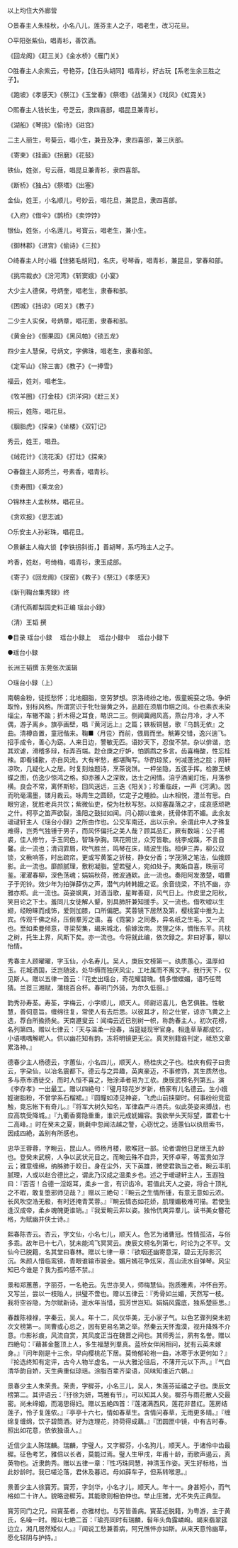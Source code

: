 <!-- { "loadSidebar": true } -->
以上均住大外廊营


○景春主人朱桂秋，小名八儿，莲芬主人之子，唱老生，改习花旦。


○平阳张紫仙，唱青衫，善饮酒。

《回龙阁》《赶三关》《金水桥》《雁门关》


○胜春主人余紫云，号艳芬，【住石头胡同】唱青衫，好古玩【系老生余三胜之子】。

《跑坡》《孝感天》《祭江》《玉堂春》《祭塔》《战蒲关》《戏凤》《虹霓关》


○熙春主人钱长生，号芝云，隶四喜部，唱昆旦兼青衫。

《湖船》《琴挑》《偷诗》《进宫》


二主人丽生，号葵云，唱小生，兼丑及净，隶四喜部，兼三庆部。

《寄柬》《挂画》《拐磨》《花鼓》


铁仙，姓张，号云薇，唱昆旦兼青衫，隶四喜部。

《断桥》《独占》《祭塔》《出塞》


金仙，姓王，小名顺儿，号妙云，唱花旦，兼昆旦，隶四喜部。

《入府》《借伞》《鹊桥》《卖饽饽》


银仙，姓张，小名莲儿，号寳云，唱老生，兼小生。

《御林郡》《进宫》《偷诗》《三拉》


○绮春主人时小福【住猪毛胡同】，名庆，号琴香，唱青衫，兼昆旦，掌春和部。

《挑帘裁衣》《汾河湾》《斩窦娥》《小宴》


大少主人德保，号炳奎，唱老生，隶春和部。

《困城》《挡谅》《昭关》《教子》


二少主人实保，号炳章，唱花面，隶春和部。

《黄金台》《御果园》《黑风帕》《锁五龙》


四少主人慧保，号炳文，字佛珠，唱老生，隶春和部。

《定军山》《除三害》《教子》《一捧雪》


福云，姓刘，唱老生。

《牧羊圈》《打金枝》《洪洋洞》《赶三关》


桐云，姓陈，唱花旦。

《胭脂虎》《探亲》《坐楼》《双钉记》


秀云，姓王，唱丑。

《绒花计》《浣花溪》《打灶》《探亲》


○春馥主人郑秀兰，号素香，唱青衫。

《贵寿图》《乘龙会》


○锦林主人孟秋林，唱花旦。

《贪欢报》《思志诚》


○乐安主人孙彩珠，唱花旦。


○景龢主人梅大锁【李铁拐斜街，】善胡琴，系巧玲主人之子。

吟香，姓赵，号绮梅，唱青衫，隶玉成部。

《寄子》《回龙阁》《探窑》《教子》《祭江》《孝感天》

《新刊鞠台集秀録》终


《清代燕都梨园史料正编 瑶台小録》

（清）王韬 撰



●目录
瑶台小録
　瑶台小録上
　瑶台小録中
　瑶台小録下


●瑶台小録

长洲王韬撰 东莞张次溪辑


○瑶台小録（上）

南朝金粉，徒揽愁怀；北地胭脂，空劳梦想。京洛绮纷之地，侲童婉娈之场。争妍取怜，别标风格。所谓赏识于牝牡骊黄之外，品题在须眉巾帼之间。仆也素衣未染缁尘，车辙不踰；折木得之耳食，略识二三。侧闻冀阙风高，燕台月冷，才人不偶，游子离乡。旗亭画壁，唱『黄河远上』之篇；铁板铜琶，歌『乌鹊无依』之曲。清樽沓置，童冠偕来。鞠■〈月卺〉而前，偎肩而坐。觥筹交错，逸兴遄飞。招手成令，善心为窈。人来日边，警敏无匹。语妙天下，忍俊不禁。杂以俳谐，恣其欢谑，滑稽多辩，标弄百端。尟仓庚之疗妒，怕鹦鹉之多言。齿喜梅酸，性忘桂辣。即看铺歠，亦自风流。大有牢愁，都堪陶写。华酌琼浆，何减蓬池之脍；网轩凉吹，几疑化人之居。时复刻烛题诗，烹茶说饼。一枰坐隐，五弦手挥。检滕王蛱蝶之图，仿逸少惊鸿之格。抑亦雅人之深致，达士之闲情。洎乎酒阑灯炧，月落参横。良会不常，离怀斯轸。回风送远，三迭《阳关》；珍重临歧，一声《河满》。因而吮毫濡墨，镂月裁云。咏周生之圆颐，忆定子之睡脸。山木相悦，澧兰有思。白眼穷途，犹胜老兵共饮；紫微仙吏，傥为杜秋写愁。以抑塞磊落之才，成哀感顽艳之什。柯亭之笛声欲裂，渔阳之鼓挝如闻。问心期以谁亲，抚骨体而不媚。此余友叆叇轩主人《瑶台小録》之所由作也。公交车南还，出以示余。余谓此中人才殊复难得，岂秀气独锺于男子，而风怀偏托之美人哉？顾其品汇，厥有数端：公子裼裘，佳人修竹，手玉同色，智珠孕胸。琪花照世，众芳皆歇。桃李成蹊，不言自馨。此一流也；清词霏屑，吹气胜兰，鸣琴在床，晴波生指。桓伊三弄，柳公双锁，文楸响答，时出疏帘。更或写黄筌之折枝，静女分香；学茂漪之笔法，仙娥顾影。此一流也。靡颜腻理，敷粉凝脂。望若璧人，宛如处子。夷姤自喜，昳丽可鉴。濯濯春柳，深色荡魂；娟娟秋荷，微波通欵。此一流也。奏阳阿发激楚，唱曹子于兜铃。效少年为拍弹薛仿之声，潜气内转韩娥之讴。余音绕梁，不抗不幽，亦雅亦郑。此一流也。英姿飒爽，对酒当歌，星眸善窥，风气日上。作皮里之阳秋，笑目论之下士。羞同儿女徒解人颦，别具肺肝兼知援手。又一流也。借吹嘘以生翅，经盼睐而成饰，爱则加膝，口所偏肥。芙蓉镜下居然及第，樱桃宴中推为上宾。传观千佛之经，压倒羣芳之谱。喜《霓裳》之同奏，异名纸之生毛。又一流也。至如柔曼倾意，寻梁契集，朅来城北，偷嫁汝南。灵狸之体，惆怅东平。共枕之树，托生上界，风斯下矣。亦一流也。今将就此编，依次録之。非曰好事，聊以怡情。

秀春主人顾曜曜，字玉仙，小名寿儿。吴人，庚辰文榜第一。纨质蕙心，温厚如玉。花城酒国，泛岂随波。处华缛而独厌风尘，工吐属而不离文字。我行天下，仅见斯人。赠以五律一首云：『花史出瑶台，奇花耀碧瑰。情多憎蝶媚，语巧任莺猜。兰茝三湘赋，蒲桃百合杯。春明门外骑，为尔久低徊。』

韵秀孙寿荃。寿荃，字梅云，小字顺儿，顺天人。师尉迟喜儿，色艺俱胜。性敏慧，善伺意旨。缠绵往复，常使人有去后思。以彼其才，阶之仕宦，谅亦飞黄之上选，荐白所揄扬矣。天南遯叟云：闻梅云近已别树一帜，称韵春主人，初次花榜，名列第四。赠以七律云：『天与温柔一段春，当筵疑现宰官身。相逢草草都成忆，小语喁喁解昵人。供以幽花知有韵，冻将明镜更无尘。真灵别籍谁刊定，祗恐文章累洛神。』

德春少主人杨德云，字蕙仙，小名四儿，顺天人，杨桂庆之子也。桂庆有假子曰贵云，字朶仙，以冶名震都下。德云与之异趣，英爽豪迈，不事修饰，其生质然也。多与燕市酒徒交，而时人恒不喜之，殆涂泽者易为工欤。庚辰武榜名列第五。演《李存孝》一出最工。赠以四絶句：『璧月琼花岁岁新，杨家有儿名德云。生小娥娙谢脂粉，不曾学系石榴裙。』『圆瞳如漆见神姿，飞虎山前挟槊时。何事纷纷竞蛮触，竟忘帐下有奇儿。』『将军大树久知名，军律森严斗酒兵。似此英姿来搏战，也应高筑受降城。』『九衢香雾隐重重，谁识元成妩媚容。我欲举头天际望，置君七十二高峰。』时在癸未之夏，毷氉中忽闻法越之警，心窃忧之。适蕙仙以纨扇索书，因成四絶，盖别有所感也。

忠华王蓉蓉，字畹云，昆山人。师杨月楼，歌喉冠一部。论者谓他日足继王九龄也。登癸未武榜，人争以武状元目之。而畹云殊不自异，天怀卓荦，等富贵如浮云；雅意缠绵，纳胏肺于皎日。身在尘外，天下英雄，微使君孰当之者。畹云丰肌腻理，人或以赵合德比之，谓此乃汉成之温柔乡也。述之于叆叇轩主人，玉遐独曰：『否否！合德一淫妪耳，柔乡一言，有识齿冷。若值此天人之姿，将合十顶礼之不暇，敢复堕邪师见哉？』赠以三絶句：『畹云之生情所锺，有意无意如云浓。长风吹空浩无极，有时还掩青芙蓉。』『畹云情态如花娇，肌理媚极难可描。若使生逢汉成帝，柔乡魂魄更谁销。』『我爱畹云非以姿。独怜伉爽异羣儿。读书美女簪花格，为赋幽并侠士诗。』

熙春陈杏云。杏云，字文仙，小名七儿，顺天人。色艺为诸曹冠。性情孤洁，与俗多乖。故年已十七八，犹未能鸿飞冥冥云。庚辰文榜名列第七，时论为之不平。文仙今已脱籍，名其堂曰春林。赠以七律一章：『欲咽还幽寄意深，碧云无际影沉沉。朱颜人惜临鸾镜，青眼谁输市骏金。媚月嫣花争炫采，高山流水自弹琴。风尘知已今谁是？我为孤吟感不禁。』

景和郑蕙蕙，字丽芬，一名艳云。先世亦吴人，师梅慧仙。抱质雅素，冲怀自芳。又写兰，尝以一枝贻人，拱璧不啻也。赠以五律云：『秀骨如兰媚，天然写一枝。我将空谷隐，为尔赋新诗。逝水年当惜，孤芳世岂知。娟娟风露底，独系楚臣思。』

春馥陈禄禄，字秦云，吴人。年十二，风仪华美，无小家子气。以色艺骤列癸未初次文榜第一。同曹或心忌之，因有更易名第之举。然秦云天怀澹漠，视升降殊不介意。巾影衫痕，风流自赏，其风度正当在魏晋之间也。其师秀兰，夙有名誉。赠以四絶句：『藉甚金鳌顶上人，多生福慧列羣真。蓝桥女伴闲相问，犹有云英未嫁身。』『问年刚是十三余，早向樱桃花下居。莫倚郁轮袍一曲，冰寒于水更何如？』『抡选终知有定评，古今人物半虚名。一从大雅沦徂后，不薄开元以下声。』『气自清华韵自娇，天生典重似琼瑶。涂脂百辈齐梁语，风味知谁近六朝。』

景春少主人朱荣贵。荣贵，字穉芬，小名三儿，吴人，朱莲芬延禧之子也。庚辰文榜第二。其评语云：『纡徐为妍，笃雅有节』，可以知其人矣。穉芬与雨花散人交最密。尚未缔姻，而渴思得妇。赠以五絶四首：『莲渚满西风，莲花非昔红。莲房结莲子，怜子复莲侬。』『亭亭十六七，情如春草生。含情问春草，无雨更多晴。』『缠绵复缠绵，饮子碧筒酒。好为连理花，持荷得成藕。』『团圆匣中镜，中有古时春。照出如花意，依依独语人。』

近信少主人陈瑞麟。瑞麟，字璧人，又字穉芬，小名狗儿，顺天人。于诸伶中齿最穉。征色考艺，雅倍以长者，莫能过焉。璧人生甲戌，年甫十龄，而歌声遏云，真英物也。近隶韵秀。赠以五律一章：『性巧珠同慧，神清玉作姿。天生好标格，当此妙龄时。我已嗟沦落，君休及暮迟。母如薛车子，但系转喉思。』

景善少主人徐寳芳。寳芳，字剑华，小名才儿，顺天人。年十一。身甚短小，而气格如二十许人。貌略逊穉芳。其能歌则相伯仲也。举止庄雅，尤不失先正典型。

寳芳同门之兄，曰寳荃者，亦雅材也。与芳皆善病。寳荃近脱籍，为粤游，主于黄氏，名噪一时。赠以七絶二首：『瑜亮同时有瑞麟，髫年头角露嶙峋。朅来翡翠筵边立，湘几居然矮似人。』『闻说工愁兼善病，阿兄憔悴亦如斯。从来天意怜幽草，愿化轻阴与护持。』

